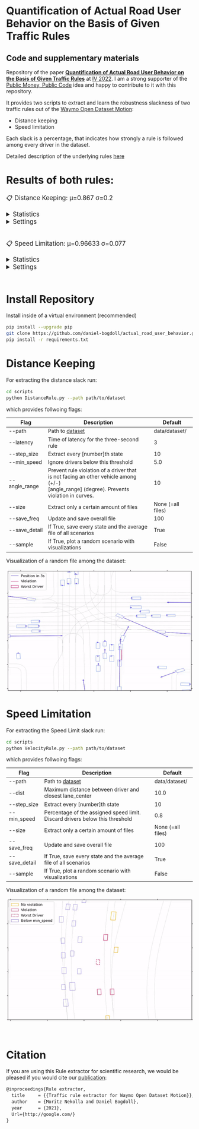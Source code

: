 # Quantification of Actual Road User Behavior on the Basis of Given Traffic Rules

## Code and supplementary materials

Repository of the paper **[Quantification of Actual Road User Behavior on the Basis of Given Traffic Rules]()** at [IV 2022](https://iv2022.com/). I am a strong supporter of the [Public Money, Public Code](https://publiccode.eu/) idea and happy to contribute to it with this repository. 

It provides two scripts to extract and learn the robustness slackness of two traffic rules out of the [Waymo Open Dataset Motion](https://waymo.com/intl/en_us/dataset-motion/):

* Distance keeping
* Speed limitation

Each slack is a percentage, that indicates how strongly a rule is followed among every driver in the dataset.

Detailed description of the underlying rules [here](https://google.com/)

# Results of both rules:

<span style="font-size:larger;">

📋  Distance Keeping: μ=0.867 σ=0.2
 
<details>


  <summary>Statistics</summary>
<img width=2000 src="./media/eval_dist.png">
</details>

<details>


  <summary>Settings</summary>

* latency = 3
* step_size = 10
* size = None
* save_detail = True
* min_speed = 5.0
* anlge_range = 20.0
</details>

</span>
<br/>

<span style="font-size:larger;">

📋 Speed Limitation: μ=0.96633 σ=0.077

<details>


  <summary>Statistics</summary>
<img width=2000 src="./media/eval_speed.png">
</details>

<details>
  <summary>Settings</summary>

* dist = 10.0
* step_size = 10
* size = None
* save_detail = True
* min_speed = 0.8
</details>
</span>
<br/>

# Install Repository
Install inside of a virtual environment (recommended)
```bash
pip install --upgrade pip
git clone https://github.com/daniel-bogdoll/actual_road_user_behavior.git
pip install -r requirements.txt
```
# Distance Keeping
For extracting the distance slack run:
```bash
cd scripts
python DistanceRule.py --path path/to/dataset
```
which provides follwoing flags:

|Flag|Description|Default|
|---|---|---|
|--path|Path to [dataset](https://console.cloud.google.com/storage/browser/waymo_open_dataset_motion_v_1_0_0/uncompressed/scenario?pageState=(%22StorageObjectListTable%22:(%22f%22:%22%255B%255D%22))&prefix=&forceOnObjectsSortingFiltering=false)|data/dataset/|
|--latency|Time of latency for the three-second rule|3|
|--step_size|Extract every [number]th state|10|
|--min_speed|Ignore drivers below this threshold|5.0|
|--angle_range|Prevent rule violation of a driver that <br/> is not facing an other vehicle among (+/-)<br/> [angle_range] (degree). Prevents violation in curves.|10|
|--size| Extract only a certain amount of files|None (=all files)|
|--save_freq| Update and save overall file|100|
|--save_detail| If True, save every state and the average file of all scenarios|True|
|--sample| If True, plot a random scenario with visualizations|False|

Visualization of a random file among the dataset:

![screen-gif](./media/Distance_noGrid_future.gif)

# Speed Limitation
For extracting the Speed Limit slack run:
```bash
cd scripts
python VelocityRule.py --path path/to/dataset
```
which provides follwoing flags:

|Flag|Description|Default|
|---|---|---|
|--path|Path to [dataset](https://console.cloud.google.com/storage/browser/waymo_open_dataset_motion_v_1_0_0/uncompressed/scenario?pageState=(%22StorageObjectListTable%22:(%22f%22:%22%255B%255D%22))&prefix=&forceOnObjectsSortingFiltering=false)|data/dataset/|
|--dist|Maximum distance between driver and closest lane_center|10.0|
|--step_size|Extract every [number]th state|10|
|--min_speed|Percentage of the assigned speed limit. Discard drivers below this threshold|0.8|
|--size| Extract only a certain amount of files|None (=all files)|
|--save_freq| Update and save overall file|100|
|--save_detail| If True, save every state and the average file of all scenarios|True|
|--sample| If True, plot a random scenario with visualizations|False|

Visualization of a random file among the dataset:

![screen-gif](./media/Velocity_Grid.gif)

<br/>

# Citation

If you are using this Rule extractor for scientific research, we would be pleased if you would cite our [publication](http://google.com/):

```latex
@inproceedings{Rule extractor,
  title     = {{Traffic rule extractor for Waymo Open Dataset Motion}},
  author    = {Moritz Nekolla and Daniel Bogdoll},
  year      = {2021},
  Url={http://google.com/}
}
```
